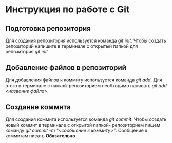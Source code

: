 # Инструкция по работе с Git

## Подготовка репозитория
Для создания репозитория используется команда *git init*. Чтобы создать репозиторий напишите в терминале с открытый папкой для репозитория *git init* 


## Добавление файлов в репозиторий

Для добавления файлов к коммиту используется команда *git add*. Для этого в терминале с папкой-репозиторием необходимо написать *git add <название файла>*.

## Создание коммита
Для создания коммита используется команда *git commit*. Чтобы создать новый коммит в терминале с открытой папкой- репозиторием пишем команду *git commit -m "<сообщение к коммиту>"*. Сообщение к коммитам писать **Обязательно**